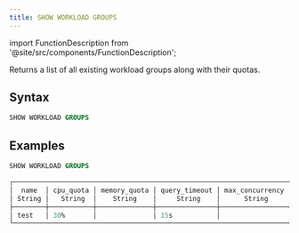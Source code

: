 ```yaml
---
title: SHOW WORKLOAD GROUPS
---
```

import FunctionDescription from '@site/src/components/FunctionDescription';

<FunctionDescription description="Introduced or updated: v1.2.743"/>

Returns a list of all existing workload groups along with their quotas.

## Syntax

```sql
SHOW WORKLOAD GROUPS
```

## Examples

```sql
SHOW WORKLOAD GROUPS

┌────────────────────────────────────────────────────────────────────────────────────────────┐
│  name  │ cpu_quota │ memory_quota │ query_timeout │ max_concurrency │ query_queued_timeout │
│ String │   String  │    String    │     String    │      String     │        String        │
├────────┼───────────┼──────────────┼───────────────┼─────────────────┼──────────────────────┤
│ test   │ 30%       │              │ 15s           │                 │                      │
└────────────────────────────────────────────────────────────────────────────────────────────┘
```